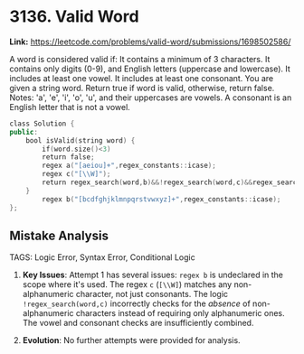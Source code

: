 # 3136. Valid Word

**Link:** https://leetcode.com/problems/valid-word/submissions/1698502586/

A word is considered valid if: It contains a minimum of 3 characters. It contains only digits (0-9), and English letters (uppercase and lowercase). It includes at least one vowel. It includes at least one consonant. You are given a string word. Return true if word is valid, otherwise, return false. Notes: 'a', 'e', 'i', 'o', 'u', and their uppercases are vowels. A consonant is an English letter that is not a vowel.

```cpp
class Solution {
public:
    bool isValid(string word) {
        if(word.size()<3)
        return false;
        regex a("[aeiou]+",regex_constants::icase);
        regex c("[\\W]");
        return regex_search(word,b)&&!regex_search(word,c)&&regex_search(word,a);
    }
        regex b("[bcdfghjklmnpqrstvwxyz]+",regex_constants::icase);
};
```

## Mistake Analysis

TAGS: Logic Error, Syntax Error, Conditional Logic

1. **Key Issues**: Attempt 1 has several issues: `regex b` is undeclared in the scope where it's used. The regex `c`  (`[\\W]`) matches any non-alphanumeric character, not just consonants. The logic `!regex_search(word,c)` incorrectly checks for the *absence* of non-alphanumeric characters instead of requiring only alphanumeric ones.  The vowel and consonant checks are insufficiently combined.


2. **Evolution**: No further attempts were provided for analysis.

